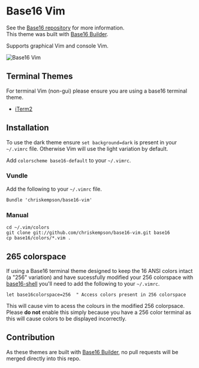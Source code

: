 # Base16 Vim
See the [Base16 repository](https://github.com/chriskempson/base16) for more information.  
This theme was built with [Base16 Builder](https://github.com/chriskempson/base16-builder).

Supports graphical Vim and console Vim.

![Base16 Vim](https://raw.github.com/chriskempson/base16-vim/master/base16-vim.png)

## Terminal Themes
For terminal Vim (non-gui) please ensure you are using a base16 terminal theme.

* [iTerm2](https://github.com/chriskempson/base16-iterm2)

## Installation
To use the dark theme ensure `set background=dark` is present in your `~/.vimrc` file. Otherwise Vim will use the light variation by default.

Add `colorscheme base16-default` to your `~/.vimrc`.

### Vundle
Add the following to your `~/.vimrc` file.

    Bundle 'chriskempson/base16-vim'

### Manual
    cd ~/.vim/colors
    git clone git://github.com/chriskempson/base16-vim.git base16
    cp base16/colors/*.vim .
    
## 265 colorspace 
If using a Base16 terminal theme designed to keep the 16 ANSI colors intact (a "256" variation) and have sucessfully modified your 256 colorspace with [base16-shell](https://github.com/chriskempson/base16-shell) you'll need to add the following to your `~/.vimrc`.

    let base16colorspace=256  " Access colors present in 256 colorspace

This will cause vim to acess the colours in the modified 256 colorpsace. Please **do not** enable this simply because you have a 256 color terminal as this will cause colors to be displayed incorrectly. 
    
## Contribution
As these themes are built with [Base16 Builder](https://github.com/chriskempson/base16-builder), no pull requests will be merged directly into this repo.